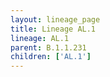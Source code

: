 ```yaml
---
layout: lineage_page
title: Lineage AL.1
lineage: AL.1
parent: B.1.1.231
children: ['AL.1']
---
```


